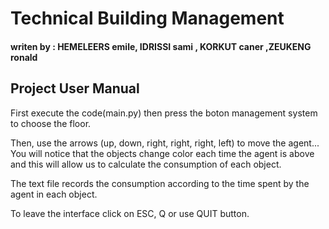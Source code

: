 # Technical Building Management
#### writen by : HEMELEERS emile, IDRISSI sami , KORKUT caner ,ZEUKENG ronald
## Project User Manual
First execute the code(main.py) then press the boton management system to choose the floor.

Then, use the arrows (up, down, right, right, right, left) to move the agent... You will notice that the objects change color each time the agent is above and this will allow us to calculate the consumption of each object.

The text file records the consumption according to the time spent by the agent in each object.

To leave the interface click on ESC, Q or use QUIT button.
